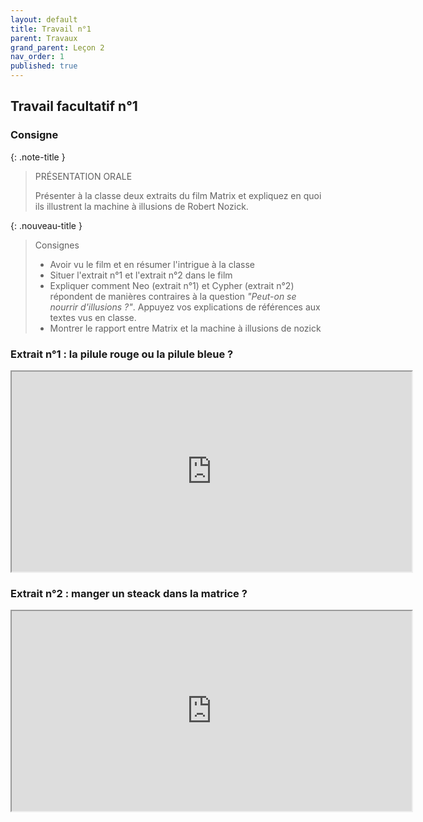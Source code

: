 ```yaml
---
layout: default
title: Travail n°1
parent: Travaux
grand_parent: Leçon 2
nav_order: 1
published: true
---
```



## Travail facultatif n°1

### Consigne

{: .note-title }
> PRÉSENTATION ORALE
>
> Présenter à la classe deux extraits du film Matrix et expliquez en quoi ils illustrent la machine à illusions de Robert Nozick.

{: .nouveau-title }
>Consignes 
>
> - Avoir vu le film et en résumer l'intrigue à la classe
>- Situer l'extrait n°1 et l'extrait n°2 dans le film
> - Expliquer comment Neo (extrait n°1) et Cypher (extrait n°2) répondent de manières contraires à la question *"Peut-on se nourrir d'illusions ?"*. Appuyez vos explications de références aux textes vus en classe.
> - Montrer le rapport entre Matrix et la machine à illusions de nozick

### Extrait n°1 : la pilule rouge ou la pilule bleue ?

<iframe src="https://drive.google.com/file/d/10kfwIC8DUxjXlBQ15XOLo4zuPz3o05OF/preview" width="640" height="320" allow="autoplay"></iframe>

### Extrait n°2 : manger un steack dans la matrice ?

<iframe src="https://drive.google.com/file/d/10m1nkvgHPVmVkHQnDg1XANo1JtmGxMEK/preview" width="640" height="320" allow="autoplay"></iframe>


